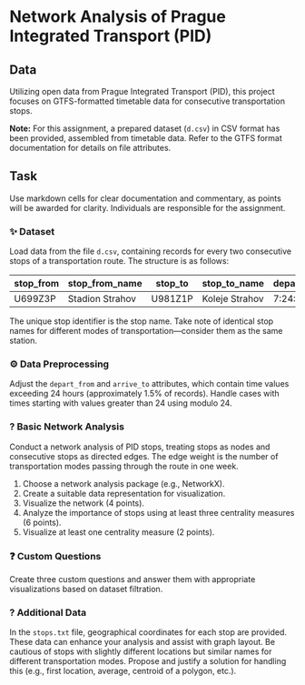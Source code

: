# Network Analysis of Prague Integrated Transport (PID)

## Data
Utilizing open data from Prague Integrated Transport (PID), this project focuses on GTFS-formatted timetable data for consecutive transportation stops.

**Note:** For this assignment, a prepared dataset (`d.csv`) in CSV format has been provided, assembled from timetable data. Refer to the GTFS format documentation for details on file attributes.

## Task
Use markdown cells for clear documentation and commentary, as points will be awarded for clarity. Individuals are responsible for the assignment.

### ✨ Dataset
Load data from the file `d.csv`, containing records for every two consecutive stops of a transportation route. The structure is as follows:

| stop_from | stop_from_name | stop_to | stop_to_name | depart_from | arrive_to | route_type | is_night | mon | tue | wed | thu | fri | sat | sun |
| --- | --- | --- | --- | --- | --- | --- | --- | --- | --- | --- | --- | --- | --- | --- |
| U699Z3P | Stadion Strahov | U981Z1P | Koleje Strahov | 7:24:00 | 7:25:00 | 3 | 0 | 1 | 1 | 1 | 1 | 1 | 0 | 0 |

The unique stop identifier is the stop name. Take note of identical stop names for different modes of transportation—consider them as the same station.

### ⚙️ Data Preprocessing
Adjust the `depart_from` and `arrive_to` attributes, which contain time values exceeding 24 hours (approximately 1.5% of records). Handle cases with times starting with values greater than 24 using modulo 24.

### ?️ Basic Network Analysis
Conduct a network analysis of PID stops, treating stops as nodes and consecutive stops as directed edges. The edge weight is the number of transportation modes passing through the route in one week.

1. Choose a network analysis package (e.g., NetworkX).
2. Create a suitable data representation for visualization.
3. Visualize the network (4 points).
4. Analyze the importance of stops using at least three centrality measures (6 points).
5. Visualize at least one centrality measure (2 points).

### ❓ Custom Questions 
Create three custom questions and answer them with appropriate visualizations based on dataset filtration.

### ? Additional Data
In the `stops.txt` file, geographical coordinates for each stop are provided. These data can enhance your analysis and assist with graph layout. Be cautious of stops with slightly different locations but similar names for different transportation modes. Propose and justify a solution for handling this (e.g., first location, average, centroid of a polygon, etc.).
